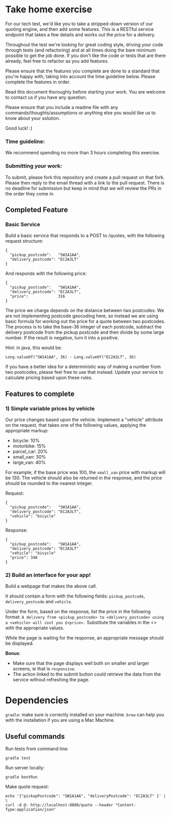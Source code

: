 # Take home exercise

For our tech test, we'd like you to take a stripped-down version of our quoting engine, and then add some features. This is a RESTful service endpoint that takes a few details and works out the price for a delivery.

Throughout the test we're looking for great coding style, driving your code through tests (and refactoring) and at all times doing the bare minimum possible to get the job done. If you don't like the code or tests that are there already, feel free to refactor as you add features.

Please ensure that the features you complete are done to a standard that you're happy with, taking into account the time guideline below. Please complete the features in order.

Read this document thoroughly before starting your work. You are welcome to contact us if you have any question.

Please ensure that you include a readme file with any commands/thoughts/assumptions or anything else you would like us to know about your solution.

Good luck! :)

### Time guideline:

We recommend spending no more than 3 hours completing this exercise.

### Submitting your work:

To submit, please fork this repository and create a pull request on that fork. Please then reply to the email thread with a link to the pull request. There is no deadline for submission but keep in mind that we will review the PRs in the order they come in.

## Completed Feature

### Basic Service

Build a basic service that responds to a POST to /quotes, with the following request structure:

```
{
  "pickup_postcode":   "SW1A1AA",
  "delivery_postcode": "EC2A3LT"
}
```
And responds with the following price:
```
{
  "pickup_postcode":   "SW1A1AA",
  "delivery_postcode": "EC2A3LT",
  "price":             316
}
```

The price we charge depends on the distance between two postcodes. We are not implementing postcode geocoding here, so instead we are using basic formula for working out the price for a quote between two postcodes. The process is to take the base-36 integer of each postcode, subtract the delivery postcode from the pickup postcode and then divide by some large number. If the result is negative, turn it into a positive.

Hint: in java, this would be:

`Long.valueOf("SW1A1AA", 36) - Long.valueOf("EC2A3LT", 36)`

If you have a better idea for a deterministic way of making a number from two postcodes, please feel free to use that instead. Update your service to calculate pricing based upon these rules.

## Features to complete

### 1) Simple variable prices by vehicle

Our price changes based upon the vehicle. Implement a "vehicle" attribute on the request, that takes one of the following values, applying the appropriate markup:

* bicycle: 10%
* motorbike: 15%
* parcel_car: 20%
* small_van: 30%
* large_van: 40%

For example, if the base price was 100, the `small_van` price with markup will be 130.
The vehicle should also be returned in the response, and the price should be rounded to the nearest integer.

Request:
```
{
  "pickup_postcode":   "SW1A1AA",
  "delivery_postcode": "EC2A3LT",
  "vehicle": "bicycle"
}
```
Response:
```
{
  "pickup_postcode":   "SW1A1AA",
  "delivery_postcode": "EC2A3LT"
  "vehicle": "bicycle"
  "price": 348
}
```

### 2) Build an interface for your app!

Build a webpage that makes the above call.

It should contain a form with the following fields:
`pickup_postcode`, `delivery_postcode` and `vehicle`.

Under the form, based on the response, list the price in the following format:
`A delivery from <pickup_postcode> to <delivery_postcode> using a <vehicle> will cost you £<price>.`
Substitute the variables in the <> with the appropriate values.

While the page is waiting for the response, an appropriate message should be displayed.

**Bonus**:
- Make sure that the page displays well both on smaller and larger screens, ie that is `responsive`.
- The action linked to the submit button could retrieve the data from the service without refreshing the page.

# Dependencies

`gradle`: make sure is correctly installed on your machine. `brew` can help you with the installation if you are using a Mac Machine.

## Useful commands

Run tests from command line:
```
gradle test
```

Run server locally:
```
gradle bootRun
```

Make quote request:
```
echo '{"pickupPostcode": "SW1A1AA", "deliveryPostcode": "EC2A3LT" }' | \
curl -d @- http://localhost:8080/quote --header "Content-Type:application/json"
```
